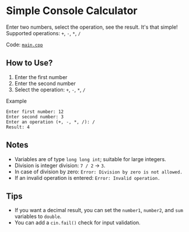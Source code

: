 # Simple Console Calculator

Enter two numbers, select the operation, see the result. It's that simple! Supported operations: `+`, `-`, `*`, `/`

Code: [`main.cpp`](main.cpp)

## How to Use?
1) Enter the first number  
2) Enter the second number  
3) Select the operation: `+`, `-`, `*`, `/`

Example
```
Enter first number: 12
Enter second number: 3
Enter an operation (+, -, *, /): /
Result: 4
```

## Notes
- Variables are of type `long long int`; suitable for large integers.  
- Division is integer division: `7 / 2` → `3`.  
- In case of division by zero: `Error: Division by zero is not allowed.`  
- If an invalid operation is entered: `Error: Invalid operation.`

## Tips
- If you want a decimal result, you can set the `number1`, `number2`, and `sum` variables to `double`.  
- You can add a `cin.fail()` check for input validation.
